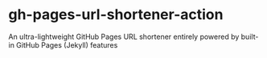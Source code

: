# gh-pages-url-shortener-action
An ultra-lightweight GitHub Pages URL shortener entirely powered by built-in GitHub Pages (Jekyll) features
